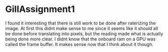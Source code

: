 # GillAssignment1
I found it interesting that there is still work to be done after raterizing the image. At first this didnt make sense to me since it seems like it should all be done before translating into pixels, but the reading made what is actually being done more clear. 
I didnt know that the onboard ram on a GPU was called the frame buffer. It makes sense now that I think about it though.